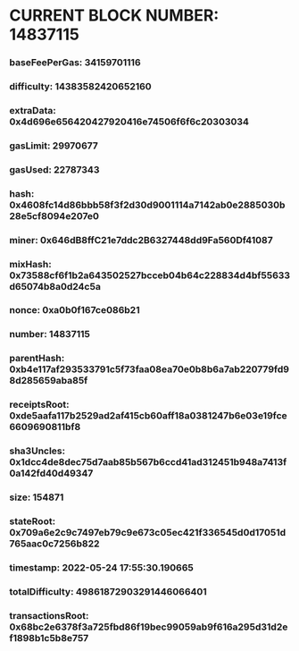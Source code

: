 # CURRENT BLOCK NUMBER: 14837115

### baseFeePerGas: 34159701116
### difficulty: 14383582420652160
### extraData: 0x4d696e656420427920416e74506f6f6c20303034
### gasLimit: 29970677
### gasUsed: 22787343
### hash: 0x4608fc14d86bbb58f3f2d30d9001114a7142ab0e2885030b28e5cf8094e207e0
### miner: 0x646dB8ffC21e7ddc2B6327448dd9Fa560Df41087
### mixHash: 0x73588cf6f1b2a643502527bcceb04b64c228834d4bf55633d65074b8a0d24c5a
### nonce: 0xa0b0f167ce086b21
### number: 14837115
### parentHash: 0xb4e117af293533791c5f73faa08ea70e0b8b6a7ab220779fd98d285659aba85f
### receiptsRoot: 0xde5aafa117b2529ad2af415cb60aff18a0381247b6e03e19fce6609690811bf8
### sha3Uncles: 0x1dcc4de8dec75d7aab85b567b6ccd41ad312451b948a7413f0a142fd40d49347
### size: 154871
### stateRoot: 0x709a6e2c9c7497eb79c9e673c05ec421f336545d0d17051d765aac0c7256b822
### timestamp: 2022-05-24 17:55:30.190665
### totalDifficulty: 49861872903291446066401
### transactionsRoot: 0x68bc2e6378f3a725fbd86f19bec99059ab9f616a295d31d2ef1898b1c5b8e757
